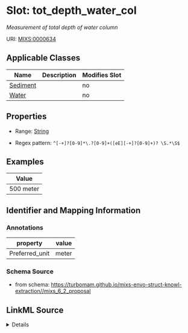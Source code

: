 # Slot: tot_depth_water_col


_Measurement of total depth of water column_



URI: [MIXS:0000634](https://w3id.org/mixs/0000634)



<!-- no inheritance hierarchy -->




## Applicable Classes

| Name | Description | Modifies Slot |
| --- | --- | --- |
[Sediment](Sediment.md) |  |  no  |
[Water](Water.md) |  |  no  |







## Properties

* Range: [String](String.md)

* Regex pattern: `^[-+]?[0-9]*\.?[0-9]+([eE][-+]?[0-9]+)? \S.*\S$`






## Examples

| Value |
| --- |
| 500 meter |

## Identifier and Mapping Information





### Annotations

| property | value |
| --- | --- |
| Preferred_unit | meter |



### Schema Source


* from schema: https://turbomam.github.io/mixs-envo-struct-knowl-extraction//mixs_6_2_proposal




## LinkML Source

<details>
```yaml
name: tot_depth_water_col
annotations:
  Preferred_unit:
    tag: Preferred_unit
    value: meter
description: Measurement of total depth of water column
title: total depth of water column
notes:
- depth
- total
- water
examples:
- value: 500 meter
from_schema: https://turbomam.github.io/mixs-envo-struct-knowl-extraction//mixs_6_2_proposal
rank: 1000
slot_uri: MIXS:0000634
multivalued: false
alias: tot_depth_water_col
domain_of:
- Sediment
- Water
range: string
required: false
recommended: false
pattern: ^[-+]?[0-9]*\.?[0-9]+([eE][-+]?[0-9]+)? \S.*\S$

```
</details>